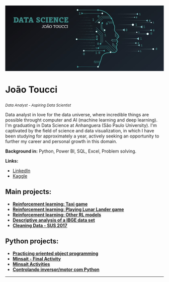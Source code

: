 <p align="center">
  <img src="aaaaaa.jpg" >
</p>

# João Toucci
<sub>*Data Analyst - Aspiring Data Scientist*</sub>

Data analyst in love for the data universe, where incredible things are possible throught computer and AI (machine learning and deep learning).
<br> I'm graduating in Data Science at Anhanguera (São Paulo University). I'm captivated by the field of science and data visualization, in which I have been studying for approximately a year, actively seeking an opportunity to further my career and personal growth in this domain.

**Background in:** Python, Power BI, SQL, Excel, Problem solving.

**Links:**
* [LinkedIn](https://www.linkedin.com/in/toucci/)
* [Kaggle](https://www.kaggle.com/toucci)


## Main projects:

* [**Reinforcement learning: Taxi game**](https://huggingface.co/tooucci/Taxi)
* [**Reinforcement learning: Playing Lunar Lander game**](https://huggingface.co/tooucci/lander_agent)
* [**Reinforcement learning: Other RL models**](https://huggingface.co/tooucci)
* [**Descriptive analysis of a IBGE data set**](https://github.com/Toucci/Trabalho-de-An-lise-Descritiva-de-um-Conjunto-de-Dados)
* [**Cleaning Data - SUS 2017**](https://www.kaggle.com/datasets/toucci/dados-sinan-animais-peonhentos-2017)


## Python projects: 
* [**Practicing oriented object programming**](https://github.com/Toucci/Practicing-oriented-object-programming)
* [**Minsait - Final Activity**](https://github.com/Toucci/JoaoToucci_Minsait_)
* [**Minsait Activities**](https://github.com/Toucci/Minsait-JoaoToucci)
* [**Controlando inversor/motor com Python**](https://github.com/Toucci/opc_python)


---
